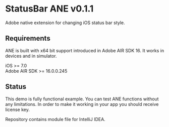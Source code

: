 # StatusBar ANE v0.1.1

Adobe native extension for changing iOS status bar style.

## Requirements

ANE is built with x64 bit support introduced in Adobe AIR SDK 16. It works in devices and 
in simulator.

iOS >= 7.0  
Adobe AIR SDK >= 16.0.0.245

## Status

This demo is fully functional example. You can test ANE functions without any limitations.
In order to make it working in your app you should receive license key.

Repository contains module file for IntelliJ IDEA.
